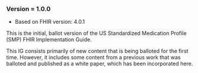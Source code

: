 ### Version = 1.0.0
- Based on FHIR version: 4.0.1

This is the initial, ballot version of the US Standardized Medication Profile (SMP) FHIR Implementation Guide.

This IG consists primarily of new content that is being balloted for the first time. However, it includes some content from a previous work that was balloted and published as a white paper, which has been incorporated here.
